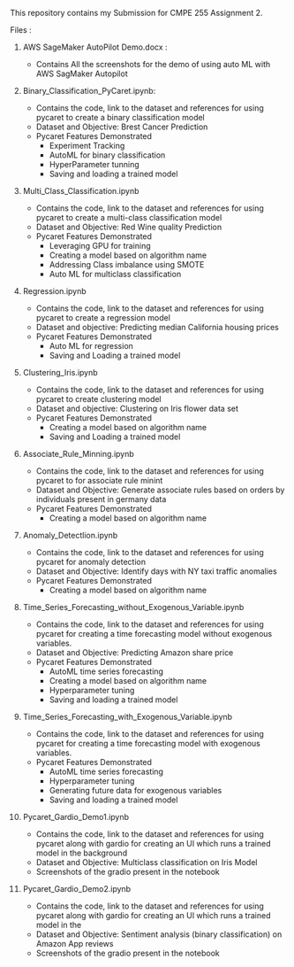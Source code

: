 This repository contains my Submission for CMPE 255 Assignment 2.

Files :
1. AWS SageMaker AutoPilot Demo.docx :
    - Contains All the screenshots for the demo of using auto ML with AWS SagMaker Autopilot
  
2. Binary_Classification_PyCaret.ipynb:
    - Contains the code, link to the dataset and references for using pycaret to create a binary classification model
    - Dataset and Objective: Brest Cancer Prediction
    - Pycaret Features Demonstrated 
        - Experiment Tracking
        - AutoML for binary classification
        - HyperParameter tunning
        - Saving and loading a trained model
          
3. Multi_Class_Classification.ipynb
    - Contains the code, link to the dataset and references for using pycaret to create a multi-class classification model
    - Dataset and Objective: Red Wine quality Prediction
    - Pycaret Features Demonstrated
        - Leveraging GPU for training
        - Creating a model based on algorithm name
        - Addressing Class imbalance using SMOTE
        - Auto ML for multiclass classification
        
     
4. Regression.ipynb
    - Contains the code, link to the dataset and references for using pycaret to create a regression model
    - Dataset and objective: Predicting median California housing prices 
    - Pycaret Features Demonstrated
        - Auto ML for regression
        - Saving and Loading a trained model
          
5. Clustering_Iris.ipynb
    - Contains the code, link to the dataset and references for using pycaret to create clustering model
    - Dataset and objective: Clustering on Iris flower data set
    - Pycaret Features Demonstrated
        - Creating a model based on algorithm name
        -  Saving and Loading a trained model
          
6. Associate_Rule_Minning.ipynb
    - Contains the code, link to the dataset and references for using pycaret to for associate rule minint
    - Dataset and Objective: Generate associate rules based on orders by individuals present in germany data
    - Pycaret Features Demonstrated
        - Creating a model based on algorithm name 
          
7. Anomaly_Detectlion.ipynb
    - Contains the code, link to the dataset and references for using pycaret for anomaly detection
    - Dataset and Objective: Identify days with NY taxi traffic anomalies
    - Pycaret Features Demonstrated
        -  Creating a model based on algorithm name 

8. Time_Series_Forecasting_without_Exogenous_Variable.ipynb
    - Contains the code, link to the dataset and references for using pycaret for creating a time forecasting model without exogenous variables.
    - Dataset and Objective: Predicting Amazon share price 
    - Pycaret Features Demonstrated
        -  AutoML time series forecasting
        -  Creating a model based on algorithm name 
        -  Hyperparameter tuning
        -  Saving and loading a trained model

9. Time_Series_Forecasting_with_Exogenous_Variable.ipynb
    - Contains the code, link to the dataset and references for using pycaret for creating a time forecasting model with exogenous variables.
    - Pycaret Features Demonstrated
        -  AutoML time series forecasting
        -  Hyperparameter tuning
        -  Generating future data for exogenous variables
        -  Saving and loading a trained model
  
10. Pycaret_Gardio_Demo1.ipynb
    - Contains the code, link to the dataset and references for using pycaret along with gardio for creating an UI which runs a trained model in the background
    - Dataset and Objective: Multiclass classification on Iris Model
    - Screenshots of the gradio present in the notebook
    

12. Pycaret_Gardio_Demo2.ipynb
    - Contains the code, link to the dataset and references for using pycaret along with gardio for creating an UI which runs a trained model in the 
    - Dataset and Objective: Sentiment analysis (binary classification) on Amazon App reviews
    - Screenshots of the gradio present in the notebook


